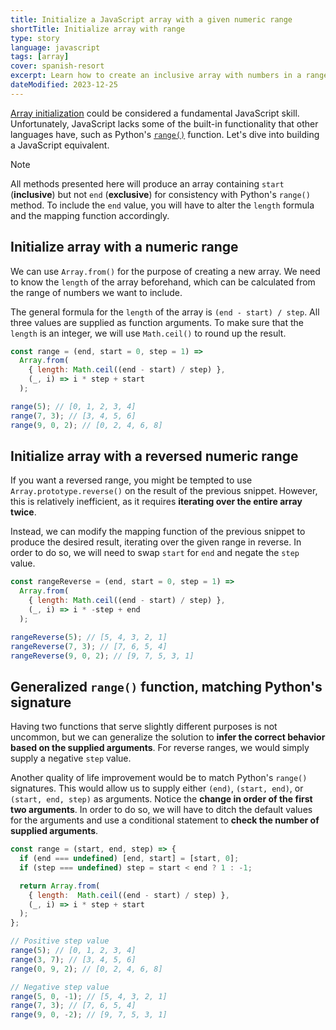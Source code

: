 ```yaml
---
title: Initialize a JavaScript array with a given numeric range
shortTitle: Initialize array with range
type: story
language: javascript
tags: [array]
cover: spanish-resort
excerpt: Learn how to create an inclusive array with numbers in a range, using a common `step` difference.
dateModified: 2023-12-25
---
```


[Array initialization](/js/s/array-initialization) could be considered a fundamental JavaScript skill. Unfortunately, JavaScript lacks some of the built-in functionality that other languages have, such as Python's [`range()`](https://docs.python.org/3/library/functions.html#func-range) function. Let's dive into building a JavaScript equivalent.

> [!NOTE]
>
> All methods presented here will produce an array containing `start` (**inclusive**) but not `end` (**exclusive**) for consistency with Python's `range()` method. To include the `end` value, you will have to alter the `length` formula and the mapping function accordingly.

## Initialize array with a numeric range

We can use `Array.from()` for the purpose of creating a new array. We need to know the `length` of the array beforehand, which can be calculated from the range of numbers we want to include.

The general formula for the `length` of the array is `(end - start) / step`.
All three values are supplied as function arguments. To make sure that the `length` is an integer, we will use `Math.ceil()` to round up the result.

```js
const range = (end, start = 0, step = 1) =>
  Array.from(
    { length: Math.ceil((end - start) / step) },
    (_, i) => i * step + start
  );

range(5); // [0, 1, 2, 3, 4]
range(7, 3); // [3, 4, 5, 6]
range(9, 0, 2); // [0, 2, 4, 6, 8]
```

## Initialize array with a reversed numeric range

If you want a reversed range, you might be tempted to use `Array.prototype.reverse()` on the result of the previous snippet. However, this is relatively inefficient, as it requires **iterating over the entire array twice**.

Instead, we can modify the mapping function of the previous snippet to produce the desired result, iterating over the given range in reverse. In order to do so, we will need to swap `start` for `end` and negate the `step` value.

```js
const rangeReverse = (end, start = 0, step = 1) =>
  Array.from(
    { length: Math.ceil((end - start) / step) },
    (_, i) => i * -step + end
  );

rangeReverse(5); // [5, 4, 3, 2, 1]
rangeReverse(7, 3); // [7, 6, 5, 4]
rangeReverse(9, 0, 2); // [9, 7, 5, 3, 1]
```

## Generalized `range()` function, matching Python's signature

Having two functions that serve slightly different purposes is not uncommon, but we can generalize the solution to **infer the correct behavior based on the supplied arguments**. For reverse ranges, we would simply supply a negative `step` value.

Another quality of life improvement would be to match Python's `range()` signatures. This would allow us to supply either `(end)`, `(start, end)`, or `(start, end, step)` as arguments. Notice the **change in order of the first two arguments**. In order to do so, we will have to ditch the default values for the arguments and use a conditional statement to **check the number of supplied arguments**.

```js
const range = (start, end, step) => {
  if (end === undefined) [end, start] = [start, 0];
  if (step === undefined) step = start < end ? 1 : -1;

  return Array.from(
    { length:  Math.ceil((end - start) / step) },
    (_, i) => i * step + start
  );
};

// Positive step value
range(5); // [0, 1, 2, 3, 4]
range(3, 7); // [3, 4, 5, 6]
range(0, 9, 2); // [0, 2, 4, 6, 8]

// Negative step value
range(5, 0, -1); // [5, 4, 3, 2, 1]
range(7, 3); // [7, 6, 5, 4]
range(9, 0, -2); // [9, 7, 5, 3, 1]
```
